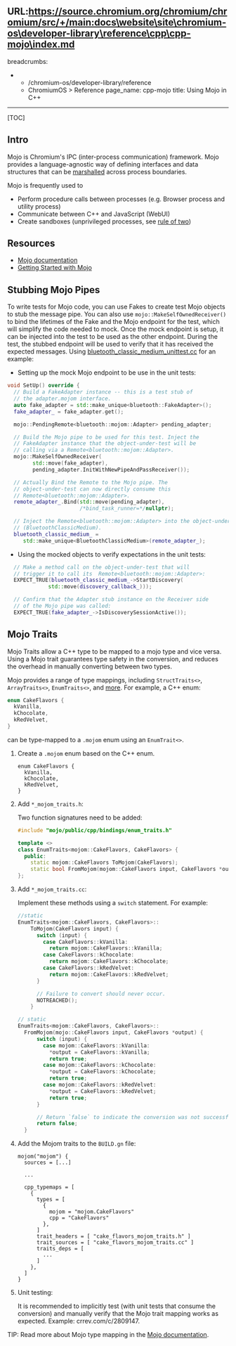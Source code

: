 URL:https://source.chromium.org/chromium/chromium/src/+/main:docs\website\site\chromium-os\developer-library\reference\cpp\cpp-mojo\index.md
---
breadcrumbs:
- - /chromium-os/developer-library/reference
  - ChromiumOS > Reference
page_name: cpp-mojo
title: Using Mojo in C++
---

[TOC]

## Intro

Mojo is Chromium's IPC (inter-process communication) framework. Mojo provides a
language-agnostic way of defining interfaces and data structures that can be
[marshalled](https://en.wikipedia.org/wiki/Marshalling_\(computer_science\))
across process boundaries.

Mojo is frequently used to

-   Perform procedure calls between processes (e.g. Browser process and utility
    process)
-   Communicate between C++ and JavaScript (WebUI)
-   Create sandboxes (unprivileged processes, see
    [rule of two](https://chromium.googlesource.com/chromium/src/+/HEAD/docs/security/rule-of-2.md))

## Resources

-   [Mojo documentation](https://chromium.googlesource.com/chromium/src/+/master/mojo/README.md)
-   [Getting Started with Mojo](https://chromium.googlesource.com/chromium/src/+/HEAD/mojo/README.md#Getting-Started-With-Mojo)

## Stubbing Mojo Pipes

To write tests for Mojo code, you can use Fakes to create test Mojo objects to
stub the message pipe. You can also use `mojo::MakeSelfOwnedReceiver()` to bind
the lifetimes of the Fake and the Mojo endpoint for the test, which will
simplify the code needed to mock. Once the mock endpoint is setup, it can be
injected into the test to be used as the other endpoint. During the test, the
stubbed endpoint will be used to verify that it has received the expected
messages. Using
[bluetooth_classic_medium_unittest.cc](https://source.chromium.org/chromium/chromium/src/+/main:chrome/services/sharing/nearby/platform/bluetooth_classic_medium_unittest.cc;l=1?q=bluetooth_classic_medium_unittest.cc&sq=)
for an example:

-   Setting up the mock Mojo endpoint to be use in the unit tests:

```cpp
void SetUp() override {
  // Build a FakeAdapter instance -- this is a test stub of
  // the adapter.mojom interface.
  auto fake_adapter = std::make_unique<bluetooth::FakeAdapter>();
  fake_adapter_ = fake_adapter.get();

  mojo::PendingRemote<bluetooth::mojom::Adapter> pending_adapter;

  // Build the Mojo pipe to be used for this test. Inject the
  // FakeAdapter instance that the object-under-test will be
  // calling via a Remote<bluetooth::mojom::Adapter>.
  mojo::MakeSelfOwnedReceiver(
        std::move(fake_adapter),
        pending_adapter.InitWithNewPipeAndPassReceiver());

  // Actually Bind the Remote to the Mojo pipe. The
  // object-under-test can now directly consume this
  // Remote<bluetooth::mojom::Adapter>.
  remote_adapter_.Bind(std::move(pending_adapter),
                       /*bind_task_runner=*/nullptr);

  // Inject the Remote<bluetooth::mojom::Adapter> into the object-under-test
  // (BluetoothClassicMedium).
  bluetooth_classic_medium_ =
     std::make_unique<BluetoothClassicMedium>(remote_adapter_);
```

-   Using the mocked objects to verify expectations in the unit tests:

```cpp
  // Make a method call on the object-under-test that will
  // trigger it to call its  Remote<bluetooth::mojom::Adapter>:
  EXPECT_TRUE(bluetooth_classic_medium_->StartDiscovery(
             std::move(discovery_callback_)));

  // Confirm that the Adapter stub instance on the Receiver side
  // of the Mojo pipe was called:
  EXPECT_TRUE(fake_adapter_->IsDiscoverySessionActive());
```

## Mojo Traits

Mojo Traits allow a C++ type to be mapped to a mojo type and vice versa. Using a
Mojo trait guarantees type safety in the conversion, and reduces the overhead in
manually converting between two types.

Mojo provides a range of type mappings, including `StructTraits<>`,
`ArrayTraits<>`, `EnumTraits<>`, and
[more](https://chromium.googlesource.com/chromium/src/+/master/mojo/public/cpp/bindings/README.md#type-mapping).
For example, a C++ enum:

```cpp
enum CakeFlavors {
  kVanilla,
  kChocolate,
  kRedVelvet,
}
```

can be type-mapped to a `.mojom` enum using an `EnumTrait<>`.

1.  Create a `.mojom` enum based on the C++ enum.

    ```
    enum CakeFlavors {
      kVanilla,
      kChocolate,
      kRedVelvet,
    }
    ```

2.  Add `*_mojom_traits.h`:

    Two function signatures need to be added:

    ```cpp
    #include "mojo/public/cpp/bindings/enum_traits.h"

    template <>
    class EnumTraits<mojom::CakeFlavors, CakeFlavors> {
      public:
        static mojom::CakeFlavors ToMojom(CakeFlavors);
        static bool FromMojom(mojom::CakeFlavors input, CakeFlavors *output);
    };
    ```

3.  Add `*_mojom_traits.cc`:

    Implement these methods using a `switch` statement. For example:

    ```cpp
    //static
    EnumTraits<mojom::CakeFlavors, CakeFlavors>::
        ToMojom(CakeFlavors input) {
          switch (input) {
            case CakeFlavors::kVanilla:
              return mojom::CakeFlavors::kVanilla;
            case CakeFlavors::kChocolate:
              return mojom::CakeFlavors::kChocolate;
            case CakeFlavors::kRedVelvet:
              return mojom::CakeFlavors::kRedVelvet;
          }

          // Failure to convert should never occur.
          NOTREACHED();
        }

    // static
    EnumTraits<mojom::CakeFlavors, CakeFlavors>::
      FromMojom(mojo::CakeFlavors input, CakeFlavors *output) {
          switch (input) {
            case mojom::CakeFlavors::kVanilla:
              *output = CakeFlavors::kVanilla;
              return true;
            case mojom::CakeFlavors::kChocolate:
              *output = CakeFlavors::kChocolate;
              return true;
            case mojom::CakeFlavors::kRedVelvet:
              *output = CakeFlavors::kRedVelvet;
              return true;
          }

          // Return `false` to indicate the conversion was not successful.
          return false;
      }

    ```

4.  Add the Mojom traits to the `BUILD.gn` file:

    ```
    mojom("mojom") {
      sources = [...]

      ...

      cpp_typemaps = [
        {
          types = [
            {
              mojom = "mojom.CakeFlavors"
              cpp = "CakeFlavors"
            },
          ]
          trait_headers = [ "cake_flavors_mojom_traits.h" ]
          trait_sources = [ "cake_flavors_mojom_traits.cc" ]
          traits_deps = [
            ...
          ]
        },
      ]
    }
    ```

5.  Unit testing:

    It is recommended to implicitly test (with unit tests that consume the
    conversion) and manually verify that the Mojo trait mapping works as
    expected. Example: crrev.com/c/2809147.

TIP: Read more about Mojo type mapping in the
[Mojo documentation](https://chromium.googlesource.com/chromium/src/+/master/mojo/public/cpp/bindings/README.md#type-mapping).
